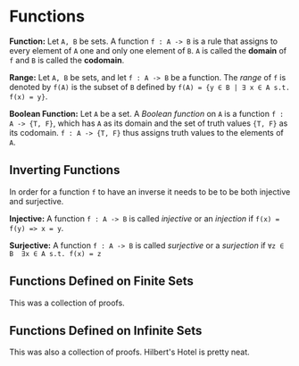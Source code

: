 # Functions

**Function:** Let `A, B` be sets. A function `f : A -> B` is a rule that assigns to every element of `A` one and only one element of `B`. `A` is called the **domain** of `f` and `B` is called the **codomain**.

**Range:** Let `A, B` be sets, and let `f : A -> B` be a function. The *range* of `f` is denoted by `f(A)` is the subset of `B` defined by `f(A) = {y ∈ B | ∃ x ∈ A s.t. f(x) = y}`.

**Boolean Function:** Let `A` be a set. A *Boolean function* on `A` is a function `f : A -> {T, F}`, which has `A` as its domain and the set of truth values `{T, F}` as its codomain. `f : A -> {T, F}` thus assigns truth values to the elements of `A`.

## Inverting Functions
In order for a function `f` to have an inverse it needs to be to be both injective and surjective.

**Injective:** A function `f : A -> B` is called *injective* or an *injection* if `f(x) = f(y) => x = y`.

**Surjective:** A function `f : A -> B` is called *surjective* or a *surjection* if `∀z ∈ B  ∃x ∈ A s.t. f(x) = z`

## Functions Defined on Finite Sets
This was a collection of proofs.

## Functions Defined on Infinite Sets
This was also a collection of proofs. Hilbert's Hotel is pretty neat.
